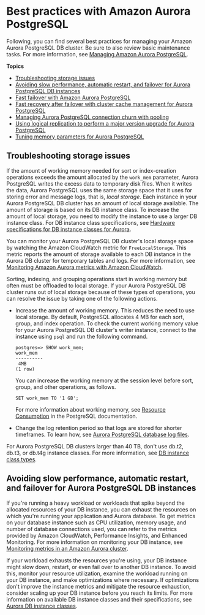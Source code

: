 # Best practices with Amazon Aurora PostgreSQL<a name="AuroraPostgreSQL.BestPractices"></a>

Following, you can find several best practices for managing your Amazon Aurora PostgreSQL DB cluster\. Be sure to also review basic maintenance tasks\. For more information, see [Managing Amazon Aurora PostgreSQL](AuroraPostgreSQL.Managing.md)\. 

**Topics**
+ [Troubleshooting storage issues](#AuroraPostgreSQL.BestPractices.TroubleshootingStorage)
+ [Avoiding slow performance, automatic restart, and failover for Aurora PostgreSQL DB instances](#AuroraPostgreSQL.BestPractices.Avoiding)
+ [Fast failover with Amazon Aurora PostgreSQL](AuroraPostgreSQL.BestPractices.FastFailover.md)
+ [Fast recovery after failover with cluster cache management for Aurora PostgreSQL](AuroraPostgreSQL.cluster-cache-mgmt.md)
+ [Managing Aurora PostgreSQL connection churn with pooling](AuroraPostgreSQL.BestPractices.connection_pooling.md)
+ [Using logical replication to perform a major version upgrade for Aurora PostgreSQL](AuroraPostgreSQL.MajorVersionUpgrade.md)
+ [Tuning memory parameters for Aurora PostgreSQL](AuroraPostgreSQL.BestPractices.Tuning-memory-parameters.md)

## Troubleshooting storage issues<a name="AuroraPostgreSQL.BestPractices.TroubleshootingStorage"></a>

If the amount of working memory needed for sort or index\-creation operations exceeds the amount allocated by the `work_mem` parameter, Aurora PostgreSQL writes the excess data to temporary disk files\. When it writes the data, Aurora PostgreSQL uses the same storage space that it uses for storing error and message logs, that is, *local storage*\. Each instance in your Aurora PostgreSQL DB cluster has an amount of local storage available\. The amount of storage is based on its DB instance class\. To increase the amount of local storage, you need to modify the instance to use a larger DB instance class\. For DB instance class specifications, see [Hardware specifications for DB instance classes for Aurora](Concepts.DBInstanceClass.md#Concepts.DBInstanceClass.Summary)\. 

You can monitor your Aurora PostgreSQL DB cluster's local storage space by watching the Amazon CloudWatch metric for `FreeLocalStorage`\. This metric reports the amount of storage available to each DB instance in the Aurora DB cluster for temporary tables and logs\. For more information, see [Monitoring Amazon Aurora metrics with Amazon CloudWatch](monitoring-cloudwatch.md)\. 

Sorting, indexing, and grouping operations start in working memory but often must be offloaded to local storage\. If your Aurora PostgreSQL DB cluster runs out of local storage because of these types of operations, you can resolve the issue by taking one of the following actions\.
+ Increase the amount of working memory\. This reduces the need to use local storage\. By default, PostgreSQL allocates 4 MB for each sort, group, and index operation\. To check the current working memory value for your Aurora PostgreSQL DB cluster's writer instance, connect to the instance using `psql` and run the following command\.

  ```
  postgres=> SHOW work_mem;
  work_mem
  ----------
   4MB
  (1 row)
  ```

  You can increase the working memory at the session level before sort, group, and other operations, as follows\.

  ```
  SET work_mem TO '1 GB';
  ```

  For more information about working memory, see [Resource Consumption](https://www.postgresql.org/docs/current/runtime-config-resource.html#RUNTIME-CONFIG-RESOURCE-MEMORY) in the PostgreSQL documentation\. 
+ Change the log retention period so that logs are stored for shorter timeframes\. To learn how, see [Aurora PostgreSQL database log files](USER_LogAccess.Concepts.PostgreSQL.md)\.

For Aurora PostgreSQL DB clusters larger than 40 TB, don't use db\.t2, db\.t3, or db\.t4g instance classes\. For more information, see [DB instance class types](Concepts.DBInstanceClass.md#Concepts.DBInstanceClass.Types)\.

## Avoiding slow performance, automatic restart, and failover for Aurora PostgreSQL DB instances<a name="AuroraPostgreSQL.BestPractices.Avoiding"></a>

If you're running a heavy workload or workloads that spike beyond the allocated resources of your DB instance, you can exhaust the resources on which you're running your application and Aurora database\. To get metrics on your database instance such as CPU utilization, memory usage, and number of database connections used, you can refer to the metrics provided by Amazon CloudWatch, Performance Insights, and Enhanced Monitoring\. For more information on monitoring your DB instance, see [Monitoring metrics in an Amazon Aurora cluster](MonitoringAurora.md)\.

If your workload exhausts the resources you're using, your DB instance might slow down, restart, or even fail over to another DB instance\. To avoid this, monitor your resource utilization, examine the workload running on your DB instance, and make optimizations where necessary\. If optimizations don't improve the instance metrics and mitigate the resource exhaustion, consider scaling up your DB instance before you reach its limits\. For more information on available DB instance classes and their specifications, see [Aurora DB instance classes](Concepts.DBInstanceClass.md)\.